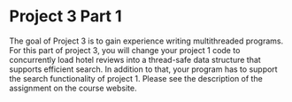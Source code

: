 # Project 3 Part 1
The goal of Project 3 is to gain experience writing multithreaded programs. For this part of project 3, you will change your project 1 code to concurrently load hotel reviews into a thread-safe data structure that supports efficient search.
In addition to that, your program has to support the search functionality of project 1. Please see the description of the assignment on the course website.
